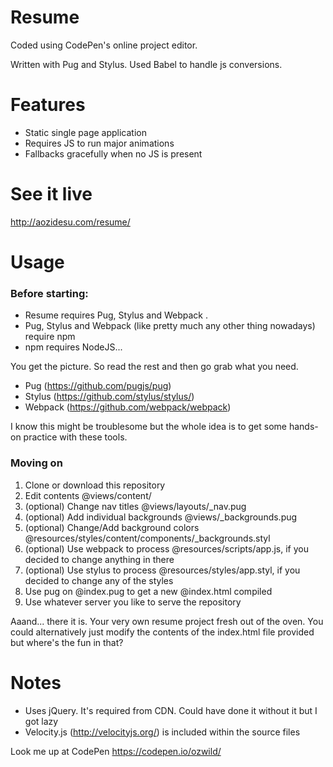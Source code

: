 # Resume

Coded using CodePen's online project editor. 

Written with Pug and Stylus. Used Babel to handle js conversions.

# Features
 * Static single page application
 * Requires JS to run major animations
 * Fallbacks gracefully when no JS is present

# See it live
http://aozidesu.com/resume/

# Usage

### Before starting:
* Resume requires Pug, Stylus and Webpack .
* Pug, Stylus and Webpack (like pretty much any other thing nowadays) require npm
* npm requires NodeJS...

You get the picture. So read the rest and then go grab what you need.

- Pug (https://github.com/pugjs/pug)
- Stylus (https://github.com/stylus/stylus/)
- Webpack (https://github.com/webpack/webpack)

I know this might be troublesome but the whole idea is to get some hands-on practice with these tools.

### Moving on

1. Clone or download this repository
1. Edit contents @views/content/
1. (optional) Change nav titles @views/layouts/_nav.pug
1. (optional) Add individual backgrounds @views/_backgrounds.pug
1. (optional) Change/Add background colors @resources/styles/content/components/_backgrounds.styl
1. (optional) Use webpack to process @resources/scripts/app.js, if you decided to change anything in there
1. (optional) Use stylus to process @resources/styles/app.styl, if you decided to change any of the styles
1. Use pug on @index.pug to get a new @index.html compiled
1. Use whatever server you like to serve the repository
 
 Aaand... there it is. Your very own resume project fresh out of the oven.
 You could alternatively just modify the contents of the index.html file provided but where's the fun in that?
 

# Notes
 * Uses jQuery. It's required from CDN. Could have done it without it but I got lazy
 * Velocity.js (http://velocityjs.org/) is included within the source files

Look me up at CodePen https://codepen.io/ozwild/ 
